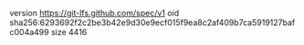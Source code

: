 version https://git-lfs.github.com/spec/v1
oid sha256:6293692f2c2be3b42e9d30e9ecf015f9ea8c2af409b7ca5919127bafc004a499
size 4416
